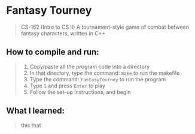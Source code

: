 # Fantasy Tourney
> CS-162 (Intro to CS II)
A tournament-style game of combat between fantasy characters, written in C++

## How to compile and run:
> 1. Copy/paste all the program code into a directory
> 2. In that directory, type the command: `make` to run the makefile
> 3. Type the command: `FantasyTourney` to run the program
> 4. Type `1` and press `Enter` to play
> 5. Follow the set-up instructions, and begin

## What I learned:
> this
> that
